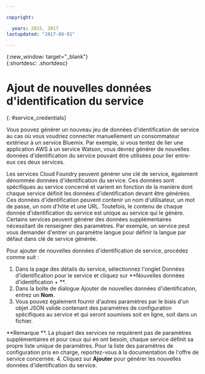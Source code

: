 ```yaml
---

copyright:

  years: 2015, 2017
lastupdated: "2017-08-01"

---
```


{:new_window: target="_blank"}  
{:shortdesc: .shortdesc}


# Ajout de nouvelles données d'identification du service
{: #service_credentials}

Vous pouvez générer un nouveau jeu de données d'identification de service au cas où vous voudriez connecter manuellement un consommateur extérieur à un service Bluemix. Par exemple, si vous tentez de lier une application AWS à un service Watson, vous devrez générer de nouvelles données d'identification du service pouvant être utilisées pour lier entre-eux ces deux services.

Les services Cloud Foundry peuvent générer une clé de service, également dénommée données d'identification du service. Ces données sont spécifiques au service concerné et varient en fonction de la manière dont chaque service définit les données d'identification devant être générées. Ces données d'identification peuvent contenir un nom d'utilisateur, un mot de passe, un nom d'hôte et une URL. Toutefois, le contenu de chaque donnée d'identification du service est unique au service qui le génère. Certains services peuvent générer des données supplémentaires nécessitant de renseigner des paramètres. Par exemple, un service peut vous demander d'entrer un paramètre langue pour définir la langue par défaut dans clé de service générée. 

Pour ajouter de nouvelles données d'identification de service, procédez comme suit :

1. Dans la page des détails du service, sélectionnez l'onglet Données d'identification pour le service et cliquez sur **Nouvelles données d'identification + **.
2. Dans la boîte de dialogue Ajouter de nouvelles données d'identification, entrez un **Nom**.
3. Vous pouvez également fournir d'autres paramètres par le biais d'un objet JSON valide contenant des paramètres de configuration spécifiques au service et qui seront soumises soit en ligne, soit dans un fichier.

  **Remarque **. La plupart des services ne requièrent pas de paramètres supplémentaires et pour ceux qui en ont besoin, chaque service définit sa propre liste unique de paramètres. Pour la liste des paramètres de configuration pris en charge, reportez-vous à la documentation de l'offre de service concernée.
4. Cliquez sur **Ajouter** pour générer les nouvelles données d'identification du service.

